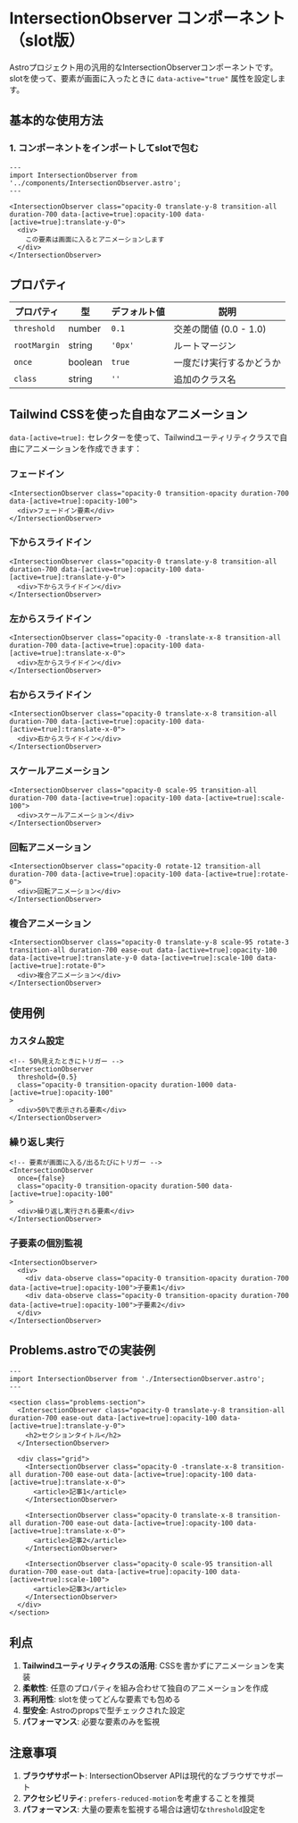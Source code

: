 # IntersectionObserver コンポーネント（slot版）

Astroプロジェクト用の汎用的なIntersectionObserverコンポーネントです。slotを使って、要素が画面に入ったときに `data-active="true"` 属性を設定します。

## 基本的な使用方法

### 1. コンポーネントをインポートしてslotで包む

```astro
---
import IntersectionObserver from '../components/IntersectionObserver.astro';
---

<IntersectionObserver class="opacity-0 translate-y-8 transition-all duration-700 data-[active=true]:opacity-100 data-[active=true]:translate-y-0">
  <div>
    この要素は画面に入るとアニメーションします
  </div>
</IntersectionObserver>
```

## プロパティ

| プロパティ | 型 | デフォルト値 | 説明 |
|-----------|---|------------|------|
| `threshold` | number | `0.1` | 交差の閾値 (0.0 - 1.0) |
| `rootMargin` | string | `'0px'` | ルートマージン |
| `once` | boolean | `true` | 一度だけ実行するかどうか |
| `class` | string | `''` | 追加のクラス名 |

## Tailwind CSSを使った自由なアニメーション

`data-[active=true]:` セレクターを使って、Tailwindユーティリティクラスで自由にアニメーションを作成できます：

### フェードイン
```astro
<IntersectionObserver class="opacity-0 transition-opacity duration-700 data-[active=true]:opacity-100">
  <div>フェードイン要素</div>
</IntersectionObserver>
```

### 下からスライドイン
```astro
<IntersectionObserver class="opacity-0 translate-y-8 transition-all duration-700 data-[active=true]:opacity-100 data-[active=true]:translate-y-0">
  <div>下からスライドイン</div>
</IntersectionObserver>
```

### 左からスライドイン
```astro
<IntersectionObserver class="opacity-0 -translate-x-8 transition-all duration-700 data-[active=true]:opacity-100 data-[active=true]:translate-x-0">
  <div>左からスライドイン</div>
</IntersectionObserver>
```

### 右からスライドイン
```astro
<IntersectionObserver class="opacity-0 translate-x-8 transition-all duration-700 data-[active=true]:opacity-100 data-[active=true]:translate-x-0">
  <div>右からスライドイン</div>
</IntersectionObserver>
```

### スケールアニメーション
```astro
<IntersectionObserver class="opacity-0 scale-95 transition-all duration-700 data-[active=true]:opacity-100 data-[active=true]:scale-100">
  <div>スケールアニメーション</div>
</IntersectionObserver>
```

### 回転アニメーション
```astro
<IntersectionObserver class="opacity-0 rotate-12 transition-all duration-700 data-[active=true]:opacity-100 data-[active=true]:rotate-0">
  <div>回転アニメーション</div>
</IntersectionObserver>
```

### 複合アニメーション
```astro
<IntersectionObserver class="opacity-0 translate-y-8 scale-95 rotate-3 transition-all duration-700 ease-out data-[active=true]:opacity-100 data-[active=true]:translate-y-0 data-[active=true]:scale-100 data-[active=true]:rotate-0">
  <div>複合アニメーション</div>
</IntersectionObserver>
```

## 使用例

### カスタム設定
```astro
<!-- 50%見えたときにトリガー -->
<IntersectionObserver 
  threshold={0.5}
  class="opacity-0 transition-opacity duration-1000 data-[active=true]:opacity-100"
>
  <div>50%で表示される要素</div>
</IntersectionObserver>
```

### 繰り返し実行
```astro
<!-- 要素が画面に入る/出るたびにトリガー -->
<IntersectionObserver 
  once={false}
  class="opacity-0 transition-opacity duration-500 data-[active=true]:opacity-100"
>
  <div>繰り返し実行される要素</div>
</IntersectionObserver>
```

### 子要素の個別監視
```astro
<IntersectionObserver>
  <div>
    <div data-observe class="opacity-0 transition-opacity duration-700 data-[active=true]:opacity-100">子要素1</div>
    <div data-observe class="opacity-0 transition-opacity duration-700 data-[active=true]:opacity-100">子要素2</div>
  </div>
</IntersectionObserver>
```

## Problems.astroでの実装例

```astro
---
import IntersectionObserver from './IntersectionObserver.astro';
---

<section class="problems-section">
  <IntersectionObserver class="opacity-0 translate-y-8 transition-all duration-700 ease-out data-[active=true]:opacity-100 data-[active=true]:translate-y-0">
    <h2>セクションタイトル</h2>
  </IntersectionObserver>
  
  <div class="grid">
    <IntersectionObserver class="opacity-0 -translate-x-8 transition-all duration-700 ease-out data-[active=true]:opacity-100 data-[active=true]:translate-x-0">
      <article>記事1</article>
    </IntersectionObserver>
    
    <IntersectionObserver class="opacity-0 translate-x-8 transition-all duration-700 ease-out data-[active=true]:opacity-100 data-[active=true]:translate-x-0">
      <article>記事2</article>
    </IntersectionObserver>
    
    <IntersectionObserver class="opacity-0 scale-95 transition-all duration-700 ease-out data-[active=true]:opacity-100 data-[active=true]:scale-100">
      <article>記事3</article>
    </IntersectionObserver>
  </div>
</section>
```

## 利点

1. **Tailwindユーティリティクラスの活用**: CSSを書かずにアニメーションを実装
2. **柔軟性**: 任意のプロパティを組み合わせて独自のアニメーションを作成
3. **再利用性**: slotを使ってどんな要素でも包める
4. **型安全**: Astroのpropsで型チェックされた設定
5. **パフォーマンス**: 必要な要素のみを監視

## 注意事項

1. **ブラウザサポート**: IntersectionObserver APIは現代的なブラウザでサポート
2. **アクセシビリティ**: `prefers-reduced-motion`を考慮することを推奨
3. **パフォーマンス**: 大量の要素を監視する場合は適切な`threshold`設定を

